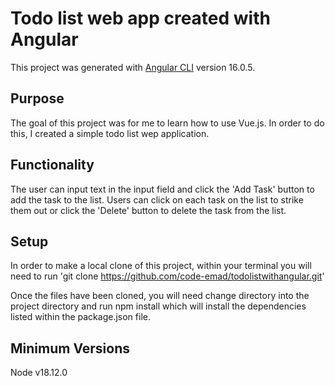 # Todo list web app created with Angular
This project was generated with [Angular CLI](https://github.com/angular/angular-cli) version 16.0.5.

## Purpose
The goal of this project was for me to learn how to use Vue.js. In order to do this, I created a simple todo list wep application.

## Functionality
The user can input text in the input field and click the 'Add Task' button to add the task to the list. Users can click on each task on the list to strike them out or click the 'Delete' button to delete the task from the list.

## Setup
In order to make a local clone of this project, within your terminal you will need to run 'git clone https://github.com/code-emad/todolistwithangular.git'

Once the files have been cloned, you will need change directory into the project directory and run npm install which will install the dependencies listed within the package.json file.

## Minimum Versions
Node v18.12.0

